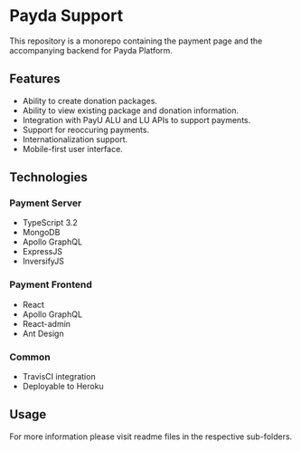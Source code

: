 # Payda Support

This repository is a monorepo containing the payment page and the accompanying backend for Payda Platform.

## Features

- Ability to create donation packages.
- Ability to view existing package and donation information.
- Integration with PayU ALU and LU APIs to support payments.
- Support for reoccuring payments.
- Internationalization support.
- Mobile-first user interface.

## Technologies

### Payment Server

- TypeScript 3.2
- MongoDB
- Apollo GraphQL
- ExpressJS
- InversifyJS

### Payment Frontend

- React
- Apollo GraphQL
- React-admin
- Ant Design

### Common

- TravisCI integration
- Deployable to Heroku

## Usage

For more information please visit readme files in the respective sub-folders.
